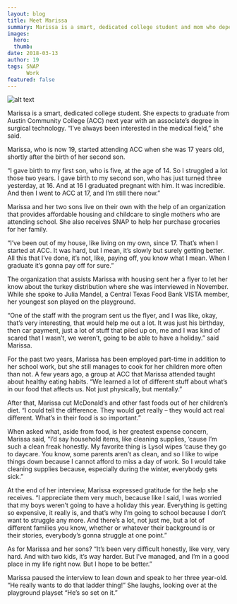 ```yaml
---
layout: blog
title: Meet Marissa
summary: Marissa is a smart, dedicated college student and mom who depends on SNAP to help her reach her goals.
images:
  hero:
  thumb:
date: 2018-03-13
author: 19
tags: SNAP
      Work
featured: false
---
```

![alt text](https://s3-us-west-2.amazonaws.com/assets.feedingtexas.org/images/inline/Meet-Marissa.jpg)

Marissa is a smart, dedicated college student. She expects to graduate from Austin Community College (ACC) next year with an associate’s degree in surgical technology. “I’ve always been interested in the medical field,” she said.

Marissa, who is now 19, started attending ACC when she was 17 years old, shortly after the birth of her second son. 

“I gave birth to my first son, who is five, at the age of 14. So I struggled a lot those two years. I gave birth to my second son, who has just turned three yesterday, at 16. And at 16 I graduated pregnant with him. It was incredible. And then I went to ACC at 17, and I’m still there now.”

Marissa and her two sons live on their own with the help of an organization that provides affordable housing and childcare to single mothers who are attending school. She also receives SNAP to help her purchase groceries for her family. 

“I’ve been out of my house, like living on my own, since 17. That’s when I started at ACC. It was hard, but I mean, it’s slowly but surely getting better. All this that I’ve done, it’s not, like, paying off, you know what I mean. When I graduate it’s gonna pay off for sure.”

The organization that assists Marissa with housing sent her a flyer to let her know about the turkey distribution where she was interviewed in November. While she spoke to Julia Mandel, a Central Texas Food Bank VISTA member, her youngest son played on the playground.

“One of the staff with the program sent us the flyer, and I was like, okay, that’s very interesting, that would help me out a lot. It was just his birthday, then car payment, just a lot of stuff that piled up on, me and I was kind of scared that I wasn’t, we weren’t, going to be able to have a holiday.” said Marissa.

For the past two years, Marissa has been employed part-time in addition to her school work, but she still manages to cook for her children more often than not. A few years ago, a group at ACC that Marissa attended taught about healthy eating habits. “We learned a lot of different stuff about what’s in our food that affects us. Not just physically, but mentally.”

After that, Marissa cut McDonald’s and other fast foods out of her children’s diet. “I could tell the difference. They would get really – they would act real different. What’s in their food is so important.”

When asked what, aside from food, is her greatest expense concern, Marissa said, “I’d say household items, like cleaning supplies, ‘cause I’m such a clean freak honestly. My favorite thing is Lysol wipes ‘cause they go to daycare. You know, some parents aren’t as clean, and so I like to wipe things down because I cannot afford to miss a day of work. So I would take cleaning supplies because, especially during the winter, everybody gets sick.”

At the end of her interview, Marissa expressed gratitude for the help she receives. “I appreciate them very much, because like I said, I was worried that my boys weren’t going to have a holiday this year. Everything is getting so expensive, it really is, and that’s why I’m going to school because I don’t want to struggle any more. And there’s a lot, not just me, but a lot of different families you know, whether or whatever their background is or their stories, everybody’s gonna struggle at one point.”

As for Marissa and her sons? “It’s been very difficult honestly, like very, very hard. And with two kids, it’s way harder. But I’ve managed, and I’m in a good place in my life right now. But I hope to be better.” 

Marissa paused the interview to lean down and speak to her three year-old. “He really wants to do that ladder thing!” She laughs, looking over at the playground playset “He’s so set on it.” 
